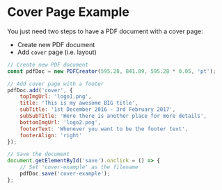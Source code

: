 Cover Page Example
===

You just need two steps to have a PDF document with a cover page:
- Create new PDF document
- Add `cover` page (i.e. layout)


```js
// Create new PDF document
const pdfDoc = new PDFCreator(595.28, 841.89, 595.28 * 0.05, 'pt');

// Add cover page with a footer
pdfDoc.add('cover', {
    topImgUrl: 'logo1.png',
    title: 'This is my awesome BIG title',
    subTitle: '1st December 2016 - 3rd February 2017',
    subSubTitle: 'Here there is another place for more details',
    bottomImgUrl: 'logo2.png',
    footerText: 'Whenever you want to be the footer text',
    footerAlign: 'right'
});

// Save the document
document.getElementById('save').onclick = () => {
    // Set 'cover-example' as the filename
    pdfDoc.save('cover-example');
};
```
